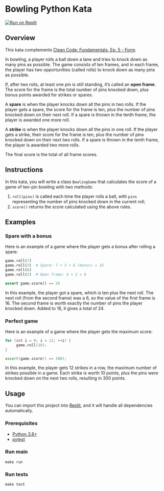 # Bowling Python Kata

[![Run on Replit](https://replit.com/badge/github/Coding-Cuddles/bowling-python-kata)](https://replit.com/new/github/Coding-Cuddles/bowling-python-kata)

## Overview

This kata complements [Clean Code: Fundamentals, Ep. 5 - Form](https://cleancoders.com/episode/clean-code-episode-5).

In bowling, a player rolls a ball down a lane and tries to knock down as many
pins as possible. The game consists of ten frames, and in each frame, the
player has two opportunities (called rolls) to knock down as many pins as
possible.

If, after two rolls, at least one pin is still standing, it’s called an **open
frame**. The score for the frame is the total number of pins knocked down,
plus bonus points awarded for strikes or spares.

A **spare** is when the player knocks down all the pins in two rolls.  If the
player gets a spare, the score for the frame is ten, plus the number of pins
knocked down on their next roll. If a spare is thrown in the tenth frame, the
player is awarded one more roll.

A **strike** is when the player knocks down all the pins in one roll.  If the
player gets a strike, their score for the frame is ten, plus the number of pins
knocked down on their next two rolls. If a spare is thrown in the tenth frame,
the player is awarded two more rolls.

The final score is the total of all frame scores.

## Instructions

In this kata, you will write a class `BowlingGame` that calculates the score of
a game of ten-pin bowling with two methods:

1. `roll(pins)` is called each time the player rolls a ball, with
   `pins` representing the number of pins knocked down in the current roll;
2. `score()` returns the score calculated using the above rules.

## Examples

### Spare with a bonus

Here is an example of a game where the player gets a bonus after rolling a
spare:

```python
game.roll(7)
game.roll(3)  # Spare: 7 + 3 + 6 (bonus) = 16
game.roll(6)
game.roll(2)  # Open frame: 6 + 2 = 8

assert game.score() == 24
```

In this example, the player got a spare, which is ten plus the next roll. The
next roll (from the second frame) was a 6, so the value of the first frame is
16. The second frame is worth exactly the number of pins the player knocked
down. Added to 16, it gives a total of 24.

### Perfect game

Here is an example of a game where the player gets the maximum score:

```cpp
for (int i = 0; i < 12; ++i) {
     game.roll(10);
}

assert(game.score() == 300);
```

In this example, the player gets 12 strikes in a row, the maximum number of
strikes possible in a game.  Each strike is worth 10 points, plus the pins were
knocked down on the next two rolls, resulting in 300 points.

## Usage

You can import this project into [Replit](https://replit.com), and it will
handle all dependencies automatically.

### Prerequisites

* [Python 3.8+](https://www.python.org/)
* [pytest](https://pytest.org)

### Run main

```console
make run
```

### Run tests

```console
make test
```
